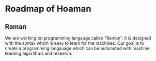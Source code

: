 # Roadmap of Hoaman
## Raman
We are working on programming langauge called "Raman". It is designed with the syntax which is easy to learn for the machines. Our goal is to create a programming langauage which can be automated with machine learning algorithms and research.
